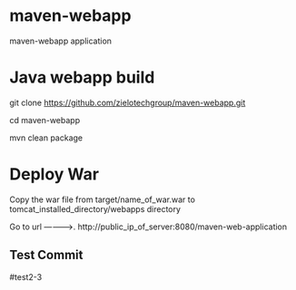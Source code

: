 # maven-webapp
maven-webapp application



# Java webapp build

git clone https://github.com/zielotechgroup/maven-webapp.git

cd maven-webapp

mvn clean package


# Deploy War

Copy the war file from target/name_of_war.war  to tomcat_installed_directory/webapps directory

Go to url ————>.    http://public_ip_of_server:8080/maven-web-application

## Test Commit
#test2-3
